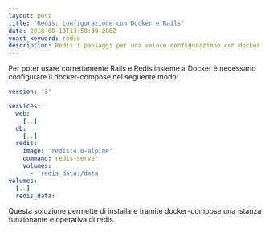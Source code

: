 ```yaml
---
layout: post
title: 'Redis: configurazione con Docker e Rails'
date: 2018-08-13T13:50:39.286Z
yoast_keyword: redis
description: Redis i passaggi per una veloce configurazione con docker compose.
---
```


Per poter usare correttamente Rails e Redis insieme a Docker è necessario configurare il docker-compose nel seguente modo:

```yaml
version: '3'

services:
  web:
    [..]
  db:
    [..]
  redis:
    image: 'redis:4.0-alpine'
    command: redis-server
    volumes:
      - 'redis_data:/data'
volumes:
  [..]
  redis_data:
```

Questa soluzione permette di installare tramite docker-compose una istanza funzionante e operativa di redis.
